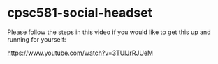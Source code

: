 # cpsc581-social-headset
 
Please follow the steps in this video if you would like to get this up and running for yourself:

https://www.youtube.com/watch?v=3TUlJrRJUeM

